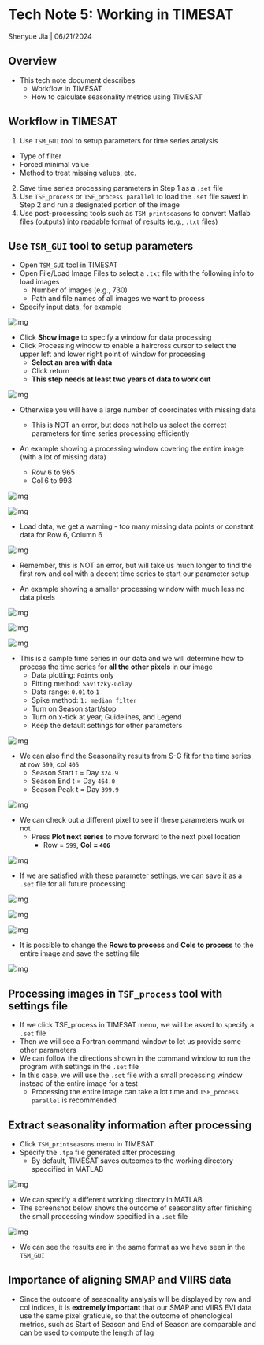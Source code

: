 # Tech Note 5: Working in TIMESAT

Shenyue Jia | 06/21/2024

## Overview

- This tech note document describes 
  - Workflow in TIMESAT
  - How to calculate seasonality metrics using TIMESAT

## Workflow in TIMESAT

1. Use `TSM_GUI` tool to setup parameters for time series analysis
  - Type of filter
  - Forced minimal value
  - Method to treat missing values, etc.
2. Save time series processing parameters in Step 1 as a `.set` file
3. Use `TSF_process` or `TSF_process parallel` to load the `.set` file saved in Step 2 and run a designated portion of the image
4. Use post-processing tools such as `TSM_printseasons` to convert Matlab files (outputs) into readable format of results (e.g., `.txt` files)

## Use `TSM_GUI` tool to setup parameters

- Open `TSM_GUI` tool in TIMESAT
- Open File/Load Image Files to select a `.txt` file with the following info to load images
  - Number of images (e.g., 730)
  - Path and file names of all images we want to process
- Specify input data, for example

![img](https://github.com/jiashenyue/soil-moisture-analysis-tech-notes/blob/main/pics/061-tech-note.png)

- Click **Show image** to specify a window for data processing
- Click Processing window to enable a haircross cursor to select the upper left and lower right point of window for processing
  - **Select an area with data**
  - Click return
  - **This step needs at least two years of data to work out**
  
![img](https://github.com/jiashenyue/soil-moisture-analysis-tech-notes/blob/main/pics/062-tech-note.png)

  - Otherwise you will have a large number of coordinates with missing data
    - This is NOT an error, but does not help us select the correct parameters for time series processing efficiently

- An example showing a processing window covering the entire image (with a lot of missing data)
  - Row 6 to 965
  - Col 6 to 993

![img](https://github.com/jiashenyue/soil-moisture-analysis-tech-notes/blob/main/pics/063-tech-note.png)

![img](https://github.com/jiashenyue/soil-moisture-analysis-tech-notes/blob/main/pics/064-tech-note.png)

  - Load data, we get a warning - too many missing data points or constant data for Row 6, Column 6

![img](https://github.com/jiashenyue/soil-moisture-analysis-tech-notes/blob/main/pics/065-tech-note.png)
  
  - Remember, this is NOT an error, but will take us much longer to find the first row and col with a decent time series to start our parameter setup

- An example showing a smaller processing window with much less no data pixels

![img](https://github.com/jiashenyue/soil-moisture-analysis-tech-notes/blob/main/pics/066-tech-note.png)

![img](https://github.com/jiashenyue/soil-moisture-analysis-tech-notes/blob/main/pics/067-tech-note.png)

![img](https://github.com/jiashenyue/soil-moisture-analysis-tech-notes/blob/main/pics/068-tech-note.png)
  
- This is a sample time series in our data and we will determine how to process the time series for **all the other pixels** in our image
  - Data plotting: `Points` only
  - Fitting method: `Savitzky-Golay`
  - Data range: `0.01` to `1`
  - Spike method: `1: median filter`
  - Turn on Season start/stop
  - Turn on x-tick at year, Guidelines, and Legend
  - Keep the default settings for other parameters

![img](https://github.com/jiashenyue/soil-moisture-analysis-tech-notes/blob/main/pics/069-tech-note.png)

- We can also find the Seasonality results from S-G fit for the time series at row `599`, col `405`
  - Season Start t = Day `324.9`
  - Season End t = Day `464.0`
  - Season Peak t = Day `399.9`

![img](https://github.com/jiashenyue/soil-moisture-analysis-tech-notes/blob/main/pics/070-tech-note.png)

- We can check out a different pixel to see if these parameters work or not
  - Press **Plot next series** to move forward to the next pixel location
    - Row = `599`, **Col = `406`**

![img](https://github.com/jiashenyue/soil-moisture-analysis-tech-notes/blob/main/pics/071-tech-note.png)

  - If we are satisfied with these parameter settings, we can save it as a `.set` file for all future processing

![img](https://github.com/jiashenyue/soil-moisture-analysis-tech-notes/blob/main/pics/072-tech-note.png)

![img](https://github.com/jiashenyue/soil-moisture-analysis-tech-notes/blob/main/pics/073-tech-note.png)

![img](https://github.com/jiashenyue/soil-moisture-analysis-tech-notes/blob/main/pics/075-tech-note.png)

- It is possible to change the **Rows to process** and **Cols to process** to the entire image and save the setting file

![img](https://github.com/jiashenyue/soil-moisture-analysis-tech-notes/blob/main/pics/074-tech-note.png)

## Processing images in `TSF_process` tool with settings file

- If we click TSF_process in TIMESAT menu, we will be asked to specify a `.set` file
- Then we will see a Fortran command window to let us provide some other parameters
- We can follow the directions shown in the command window to run the program with settings in the `.set` file
- In this case, we will use the `.set` file with a small processing window instead of the entire image for a test
  - Processing the entire image can take a lot time and `TSF_process parallel` is recommended

## Extract seasonality information after processing

- Click `TSM_printseasons` menu in TIMESAT
- Specify the `.tpa` file generated after processing
  - By default, TIMESAT saves outcomes to the working directory speccified in MATLAB

![img](https://github.com/jiashenyue/soil-moisture-analysis-tech-notes/blob/main/pics/076-tech-note.png)

  - We can specify a different working directory in MATLAB
- The screenshot below shows the outcome of seasonality after finishing the small processing window specified in a `.set` file

![img](https://github.com/jiashenyue/soil-moisture-analysis-tech-notes/blob/main/pics/077-tech-note.png)

- We can see the results are in the same format as we have seen in the `TSM_GUI`

## Importance of aligning SMAP and VIIRS data

- Since the outcome of seasonality analysis will be displayed by row and col indices, it is **extremely important** that our SMAP and VIIRS EVI data use the same pixel graticule, so that the outcome of phenological metrics, such as Start of Season and End of Season are comparable and can be used to compute the length of lag





